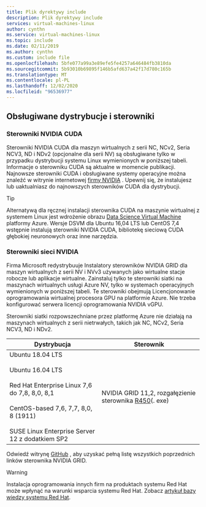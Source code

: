 ```yaml
---
title: Plik dyrektywy include
description: Plik dyrektywy include
services: virtual-machines-linux
author: cynthn
ms.service: virtual-machines-linux
ms.topic: include
ms.date: 02/11/2019
ms.author: cynthn
ms.custom: include file
ms.openlocfilehash: 5bfe077a99a3e89efe5fe4257a646484fb3810da
ms.sourcegitcommit: 5b93010b69895f146b5afd637a42f17d780c165b
ms.translationtype: MT
ms.contentlocale: pl-PL
ms.lasthandoff: 12/02/2020
ms.locfileid: "96536977"
---
```

## <a name="supported-distributions-and-drivers"></a>Obsługiwane dystrybucje i sterowniki

### <a name="nvidia-cuda-drivers"></a>Sterowniki NVIDIA CUDA

Sterowniki NVIDIA CUDA dla maszyn wirtualnych z serii NC, NCv2, Seria NCV3, ND i NDv2 (opcjonalne dla serii NV) są obsługiwane tylko w przypadku dystrybucji systemu Linux wymienionych w poniższej tabeli. Informacje o sterowniku CUDA są aktualne w momencie publikacji. Najnowsze sterowniki CUDA i obsługiwane systemy operacyjne można znaleźć w witrynie internetowej [firmy NVIDIA](https://developer.nvidia.com/cuda-zone) . Upewnij się, że instalujesz lub uaktualniasz do najnowszych sterowników CUDA dla dystrybucji. 

> [!TIP]
> Alternatywą dla ręcznej instalacji sterownika CUDA na maszynie wirtualnej z systemem Linux jest wdrożenie obrazu [Data Science Virtual Machine](../articles/machine-learning/data-science-virtual-machine/overview.md) platformy Azure. Wersje DSVM dla Ubuntu 16,04 LTS lub CentOS 7,4 wstępnie instalują sterowniki NVIDIA CUDA, bibliotekę sieciową CUDA głębokiej neuronowych oraz inne narzędzia.


### <a name="nvidia-grid-drivers"></a>Sterowniki sieci NVIDIA

Firma Microsoft redystrybuuje Instalatory sterowników NVIDIA GRID dla maszyn wirtualnych z serii NV i NVv3 używanych jako wirtualne stacje robocze lub aplikacje wirtualne. Zainstaluj tylko te sterowniki siatki na maszynach wirtualnych usługi Azure NV, tylko w systemach operacyjnych wymienionych w poniższej tabeli. Te sterowniki obejmują Licencjonowanie oprogramowania wirtualnej procesora GPU na platformie Azure. Nie trzeba konfigurować serwera licencji oprogramowania NVIDIA vGPU.

Sterowniki siatki rozpowszechniane przez platformę Azure nie działają na maszynach wirtualnych z serii nietrwałych, takich jak NC, NCv2, Seria NCV3, ND i NDv2.

|Dystrybucja|Sterownik|
| --- | -- |
|Ubuntu 18.04 LTS<br/><br/>Ubuntu 16.04 LTS<br/><br/>Red Hat Enterprise Linux 7,6 do 7,8, 8,0, 8,1<br/><br/>CentOS-based 7,6, 7,7, 8,0, 8 (1911)<br/><br/>SUSE Linux Enterprise Server 12 z dodatkiem SP2 | NVIDIA GRID 11,2, rozgałęzienie sterownika [R450](https://go.microsoft.com/fwlink/?linkid=874272)(. exe)|

Odwiedź witrynę [GitHub](https://github.com/Azure/azhpc-extensions/blob/master/NvidiaGPU/resources.json) , aby uzyskać pełną listę wszystkich poprzednich linków sterownika NVIDIA GRID.

> [!WARNING] 
> Instalacja oprogramowania innych firm na produktach systemu Red Hat może wpłynąć na warunki wsparcia systemu Red Hat. Zobacz [artykuł bazy wiedzy systemu Red Hat](https://access.redhat.com/articles/1067).
>
